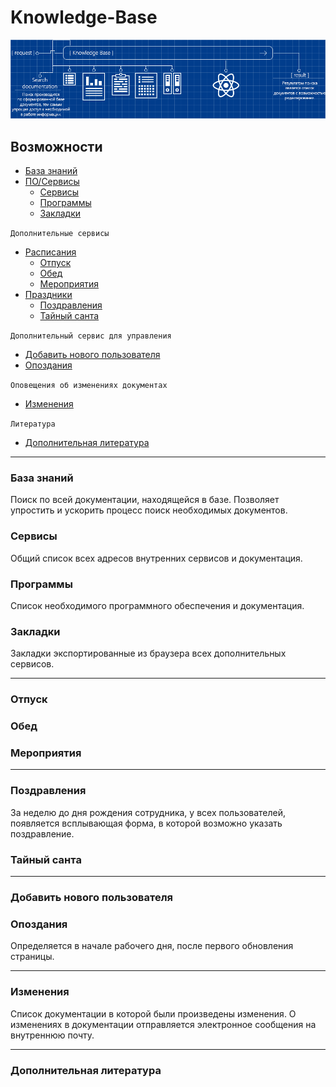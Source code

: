 # Knowledge-Base

<p align="center">
<img src="head-item.png" alt="Project">
</p>

## Возможности
- [База знаний](#content-1)
- [ПО/Сервисы](#content-2)
    - [Сервисы](#content-3)
    - [Программы](#content-4)
    - [Закладки](#content-5)
    
`Дополнительные сервисы`

- [Расписания](#content-6)
    - [Отпуск](#content-7)
    - [Обед](#content-8)
    - [Мероприятия](#content-9)
- [Праздники](#content-10)
    - [Поздравления](#content-11)
    - [Тайный санта](#content-12)
    
`Дополнительный сервис для управления`

- [Добавить нового пользователя](#content-13)
- [Опоздания](#content-14)

`Оповещения об изменениях документах`

- [Изменения](#content-15)

`Литература`

- [Дополнительная литература](#content-16)

***

### <a name="sample-1"></a> База знаний
Поиск по всей документации, находящейся в базе. Позволяет упростить и ускорить процесс поиск необходимых документов.

### <a name="sample-3"></a> Сервисы
Общий список всех адресов внутренних сервисов и документация.

### <a name="sample-4"></a> Программы
Список необходимого программного обеспечения и документация.

### <a name="sample-5"></a> Закладки
Закладки экспортированные из браузера всех дополнительных сервисов.

***

### <a name="sample-7"></a> Отпуск

### <a name="sample-8"></a> Обед

### <a name="sample-9"></a> Мероприятия

***

### <a name="sample-11"></a> Поздравления
За неделю до дня рождения сотрудника, у всех пользователей, появляется всплывающая форма, в которой возможно указать поздравление.

### <a name="sample-12"></a> Тайный санта

***

### <a name="sample-13"></a> Добавить нового пользователя

### <a name="sample-14"></a> Опоздания
Определяется в начале рабочего дня, после первого обновления страницы.

***

### <a name="sample-15"></a> Изменения
Список документации в которой были произведены изменения. О изменениях в документации отправляется электронное сообщения на внутреннюю почту.

***

### <a name="sample-15"></a> Дополнительная литература
